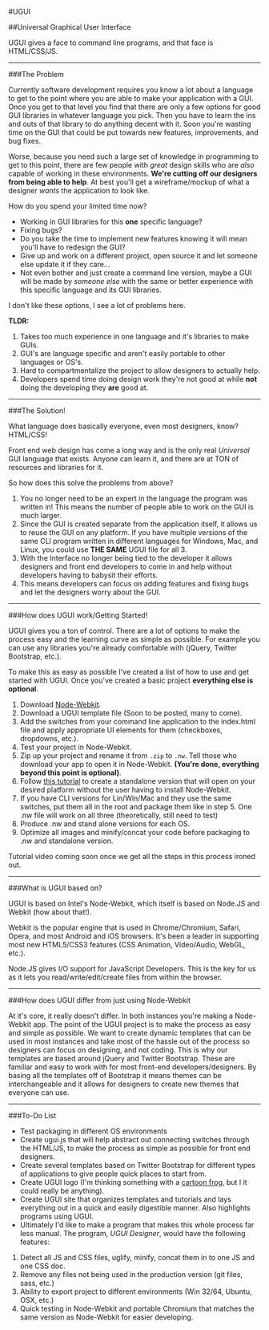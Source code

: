 #UGUI

##Universal Graphical User Interface

UGUI gives a face to command line programs, and that face is HTML/CSS/JS.

* * *

###The Problem

Currently software development requires you know a lot about a language to get to the point where you are able to make your application with a GUI. Once you get to that level you find that there are only a few options for good GUI libraries in whatever language you pick. Then you have to learn the ins and outs of that library to do anything decent with it. Soon you're wasting time on the GUI that could be put towards new features, improvements, and bug fixes.

Worse, because you need such a large set of knowledge in programming to get to this point, there are few people with *great* design skills who are *also* capable of working in these environments. **We're cutting off our designers from being able to help**. At best you'll get a wireframe/mockup of what a designer *wants* the application to look like.

How do you spend your limited time now?

 * Working in GUI libraries for this **one** specific language?
 * Fixing bugs?
 * Do you take the time to implement new features knowing it will mean you'll have to redesign the GUI?
 * Give up and work on a different project, open source it and let someone else update it if they care...
 * Not even bother and just create a command line version, maybe a GUI will be made by *someone else* with the same or better experience with this specific language and its GUI libraries.

I don't like these options, I see a lot of problems here.

**TLDR:**

1. Takes too much experience in one language and it's libraries to make GUIs.
2. GUI's are language specific and aren't easily portable to other languages or OS's.
3. Hard to compartmentalize the project to allow designers to actually help.
4. Developers spend time doing design work they're not good at while **not** doing the developing they **are** good at.

* * *

###The Solution!

What language does basically everyone, even most designers, know? HTML/CSS!

Front end web design has come a long way and is the only real *Universal* GUI language that exists. Anyone can learn it, and there are at TON of resources and libraries for it.

So how does this solve the problems from above?

1. You no longer need to be an expert in the language the program was written in! This means the number of people able to work on the GUI is much larger.
2. Since the GUI is created separate from the application itself, it allows us to reuse the GUI on any platform. If you have multiple versions of the same CLI program written in different languages for Windows, Mac, and Linux, you could use **THE SAME** UGUI file for all 3.
3. With the Interface no longer being tied to the developer it allows designers and front end developers to come in and help without developers having to babysit their efforts.
4. This means developers can focus on adding features and fixing bugs and let the designers worry about the GUI.

* * *

###How does UGUI work/Getting Started!

UGUI gives you a ton of control. There are a lot of options to make the process easy and the learning curve as simple as possible. For example you can use any libraries you're already comfortable with (jQuery, Twitter Bootstrap, etc.).

To make this as easy as possible I've created a list of how to use and get started with UGUI. Once you've created a basic project **everything else is optional**.

1. Download [Node-Webkit](https://github.com/rogerwang/node-webkit).
2. Download a UGUI template file (Soon to be posted, many to come).
3. Add the switches from your command line application to the index.html file and apply appropriate UI elements for them (checkboxes, dropdowns, etc.).
4. Test your project in Node-Webkit.
5. Zip up your project and rename it from `.zip` to `.nw`. Tell those who download your app to open it in Node-Webkit. **(You're done, everything beyond this point is optional)**.
6. Follow [this tutorial](https://github.com/rogerwang/node-webkit/wiki/How-to-package-and-distribute-your-apps) to create a standalone version that will open on your desired platform without the user having to install Node-Webkit.
7. If you have CLI versions for Lin/Win/Mac and they use the same switches, put them all in the root and package them like in step 5. One .nw file will work on all three (theoretically, still need to test)
8. Produce .nw and stand alone versions for each OS.
9. Optimize all images and minify/concat your code before packaging to .nw and standalone version.

Tutorial video coming soon once we get all the steps in this process ironed out.

* * *

###What is UGUI based on?

UGUI is based on Intel's Node-Webkit, which itself is based on Node.JS and Webkit (how about that!).

Webkit is the popular engine that is used in Chrome/Chromium, Safari, Opera, and most Android and iOS browsers. It's been a leader in supporting most new HTML5/CSS3 features (CSS Animation, Video/Audio, WebGL, etc.).

Node.JS gives I/O support for JavaScript Developers. This is the key for us as it lets you read/write/edit/create files from within the browser.

* * *

###How does UGUI differ from just using Node-Webkit

At it's core, it really doesn't differ. In both instances you're making a Node-Webkit app. The point of the UGUI project is to make the process as easy and simple as possible. We want to create dynamic templates that can be used in most instances and take most of the hassle out of the process so designers can focus on designing, and not coding. This is why our templates are based around jQuery and Twitter Bootstrap. These are familiar and easy to work with for most front-end developers/designers. By basing all the templates off of Bootstrap it means themes can be interchangeable and it allows for designers to create new themes that everyone can use.

* * *

###To-Do List

* Test packaging in different OS environments
* Create ugui.js that will help abstract out connecting switches through the HTML/JS, to make the process as simple as possible for front end designers.
* Create several templates based on Twitter Bootstrap for different types of applications to give people quick places to start from.
* Create UGUI logo (I'm thinking something with a [cartoon frog](http://imgur.com/IitQXw4), but I it could really be anything).
* Create UGUI site that organizes templates and tutorials and lays everything out in a quick and easily digestible manner. Also highlights programs using UGUI.
* Ultimately I'd like to make a program that makes this whole process far less manual. The program, *UGUI Designer*, would have the following features:
 1. Detect all JS and CSS files, uglify, minify, concat them in to one JS and one CSS doc.
 2. Remove any files not being used in the production version (git files, sass, etc.)
 3. Ability to export project to different environments (Win 32/64, Ubuntu, OSX, etc.)
 4. Quick testing in Node-Webkit and portable Chromium that matches the same version as Node-Webkit for easier developing.
